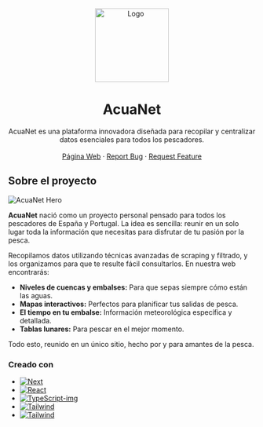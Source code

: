 <!-- Improved compatibility of back to top link: See: https://github.com/othneildrew/Best-README-Template/pull/73 -->

<a id="readme-top"></a>

<!--
*** Thanks for checking out the Best-README-Template. If you have a suggestion
*** that would make this better, please fork the repo and create a pull request
*** or simply open an issue with the tag "enhancement".
*** Don't forget to give the project a star!
*** Thanks again! Now go create something AMAZING! :D
-->

<!-- PROJECT SHIELDS -->
<!--
*** I'm using markdown "reference style" links for readability.
*** Reference links are enclosed in brackets [ ] instead of parentheses ( ).
*** See the bottom of this document for the declaration of the reference variables
*** for contributors-url, forks-url, etc. This is an optional, concise syntax you may use.
*** https://www.markdownguide.org/basic-syntax/#reference-style-links
-->

<!-- PROJECT LOGO -->
<br />
<div align="center">
  <a href="https://github.com/github_username/repo_name">
    <img src="https://i.imgur.com/GG54PMK.png" alt="Logo" width="150" height="150">
  </a>

  # AcuaNet

  <p align="center">
    AcuaNet es una plataforma innovadora diseñada para recopilar y centralizar datos esenciales para todos los pescadores.
    <br />
    <br />
    <a href="https://www.acuanet.es/">Página Web</a>
    &middot;
    <a href="https://github.com/DvzZDev/AcuaNet/issues/new?labels=bug&template=bug-report---.md">Report Bug</a>
    &middot;
    <a href="https://github.com/DvzZDev/AcuaNet/issues/new?labels=enhancement&template=feature-request---.md">Request Feature</a>
  </p>
</div>

<!-- ABOUT THE PROJECT -->

## Sobre el proyecto

![AcuaNet Hero](https://i.imgur.com/QKdIMKR.png)

**AcuaNet** nació como un proyecto personal pensado para todos los pescadores de España y Portugal. La idea es sencilla: reunir en un solo lugar toda la información que necesitas para disfrutar de tu pasión por la pesca.

Recopilamos datos utilizando técnicas avanzadas de scraping y filtrado, y los organizamos para que te resulte fácil consultarlos. En nuestra web encontrarás:

- **Niveles de cuencas y embalses:** Para que sepas siempre cómo están las aguas.
- **Mapas interactivos:** Perfectos para planificar tus salidas de pesca.
- **El tiempo en tu embalse:** Información meteorológica específica y detallada.
- **Tablas lunares:** Para pescar en el mejor momento.

Todo esto, reunido en un único sitio, hecho por y para amantes de la pesca.

### Creado con

- [![Next][Next.js]][Next-url]
- [![React][React.js]][React-url]
- [![TypeScript-img]][TypeScript-url]
- [![Tailwind][Tailwind-img]][Tailwind-url]
- [![Tailwind][SupaBase-img]][SupaBase-url]

<!-- MARKDOWN LINKS & IMAGES -->
<!-- https://www.markdownguide.org/basic-syntax/#reference-style-links -->

[contributors-shield]: https://img.shields.io/github/contributors/github_username/repo_name.svg?style=for-the-badge
[contributors-url]: https://github.com/github_username/repo_name/graphs/contributors
[forks-shield]: https://img.shields.io/github/forks/github_username/repo_name.svg?style=for-the-badge
[forks-url]: https://github.com/github_username/repo_name/network/members
[stars-shield]: https://img.shields.io/github/stars/github_username/repo_name.svg?style=for-the-badge
[stars-url]: https://github.com/github_username/repo_name/stargazers
[issues-shield]: https://img.shields.io/github/issues/github_username/repo_name.svg?style=for-the-badge
[issues-url]: https://github.com/github_username/repo_name/issues
[license-shield]: https://img.shields.io/github/license/github_username/repo_name.svg?style=for-the-badge
[license-url]: https://github.com/github_username/repo_name/blob/master/LICENSE.txt
[Next.js]: https://img.shields.io/badge/next.js-000000?style=for-the-badge&logo=nextdotjs&logoColor=white
[Next-url]: https://nextjs.org/
[React.js]: https://img.shields.io/badge/React-20232A?style=for-the-badge&logo=react&logoColor=61DAFB
[React-url]: https://reactjs.org/
[Tailwind-img]: https://img.shields.io/badge/Tailwind_CSS-grey?style=for-the-badge&logo=tailwind-css&logoColor=38B2AC
[Tailwind-url]: https://tailwindcss.com/
[TypeScript-img]: https://img.shields.io/badge/TypeScript-3178C6?style=for-the-badge&logo=typescript&logoColor=white
[TypeScript-url]: https://www.typescriptlang.org/
[SupaBase-img]: https://shields.io/badge/supabase-black?logo=supabase&style=for-the-badge
[SupaBase-url]: https://supabase.com/
